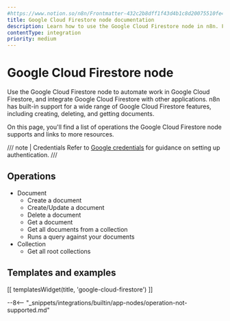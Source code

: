 ```yaml
---
#https://www.notion.so/n8n/Frontmatter-432c2b8dff1f43d4b1c8d20075510fe4
title: Google Cloud Firestore node documentation
description: Learn how to use the Google Cloud Firestore node in n8n. Follow technical documentation to integrate Google Cloud Firestore node into your workflows.
contentType: integration
priority: medium
---
```


# Google Cloud Firestore node

Use the Google Cloud Firestore node to automate work in Google Cloud Firestore, and integrate Google Cloud Firestore with other applications. n8n has built-in support for a wide range of Google Cloud Firestore features, including creating, deleting, and getting documents. 

On this page, you'll find a list of operations the Google Cloud Firestore node supports and links to more resources.

/// note | Credentials
Refer to [Google credentials](/integrations/builtin/credentials/google/) for guidance on setting up authentication. 
///

## Operations

* Document
    * Create a document
    * Create/Update a document
    * Delete a document
    * Get a document
    * Get all documents from a collection
    * Runs a query against your documents
* Collection
    * Get all root collections

## Templates and examples

<!-- see https://www.notion.so/n8n/Pull-in-templates-for-the-integrations-pages-37c716837b804d30a33b47475f6e3780 -->
[[ templatesWidget(title, 'google-cloud-firestore') ]]

--8<-- "_snippets/integrations/builtin/app-nodes/operation-not-supported.md"
